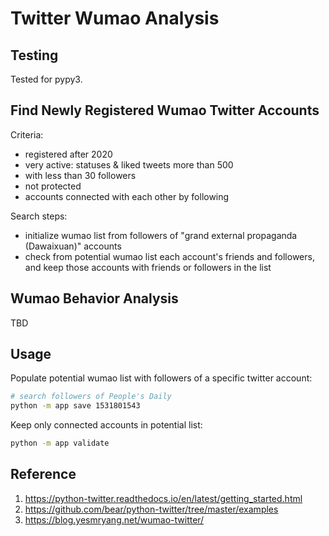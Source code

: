 # Twitter Wumao Analysis

## Testing

Tested for pypy3.

## Find Newly Registered Wumao Twitter Accounts

Criteria:

* registered after 2020
* very active: statuses & liked tweets more than 500
* with less than 30 followers
* not protected
* accounts connected with each other by following

Search steps:

* initialize wumao list from followers of "grand external propaganda (Dawaixuan)" accounts
* check from potential wumao list each account's friends and followers, and keep those accounts with friends or followers in the list

## Wumao Behavior Analysis

TBD

## Usage

Populate potential wumao list with followers of a specific twitter account:

```sh
# search followers of People's Daily
python -m app save 1531801543
```

Keep only connected accounts in potential list:

```sh
python -m app validate
```

## Reference

1. https://python-twitter.readthedocs.io/en/latest/getting_started.html
2. https://github.com/bear/python-twitter/tree/master/examples
3. https://blog.yesmryang.net/wumao-twitter/
